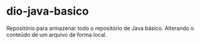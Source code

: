# dio-java-basico

Repositório para armazenar todo o repositório de Java básico.
Alterando o conteúdo de um arquivo de forma local.
